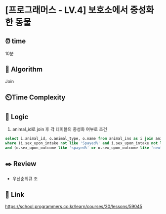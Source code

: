 # [프로그래머스 - LV.4] 보호소에서 중성화한 동물
 
## ⏰  **time**
10분

## :pushpin: **Algorithm**
Join

## ⏲️**Time Complexity**


## :round_pushpin: **Logic**
1. animal_id로 join 후 각 테이블의 중성화 여부로 조건
```sql
select i.animal_id, o.animal_type, o.name from animal_ins as i join animal_outs as o on i.animal_id = o.animal_id
where (i.sex_upon_intake not like 'Spayed%' and i.sex_upon_intake not like '%Neutered%')
and (o.sex_upon_outcome like 'spayed%' or o.sex_upon_outcome like 'neutered%') order by i.animal_id;
```


## :black_nib: **Review**
- 우선순위큐 조

## 📡 Link
https://school.programmers.co.kr/learn/courses/30/lessons/59045
